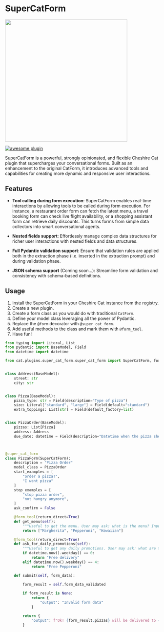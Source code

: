 # SuperCatForm

<img src="./assets/supercatform.png" width=400>

[![awesome plugin](https://custom-icon-badges.demolab.com/static/v1?label=&message=awesome+plugin&color=383938&style=for-the-badge&logo=cheshire_cat_ai)](https://)  

SuperCatForm is a powerful, strongly opinionated, and flexible Cheshire Cat plugin that supercharges your conversational forms. Built as an enhancement to the original CatForm, it introduces advanced tools and capabilities for creating more dynamic and responsive user interactions.

## Features

- **Tool calling during form execution**: SuperCatForm enables real-time interactions by allowing tools to be called during form execution. For instance, a restaurant order form can fetch the latest menu, a travel booking form can check live flight availability, or a shopping assistant form can retrieve daily discounts. This turns forms from simple data collectors into smart conversational agents.

- **Nested fields support**: Effortlessly manage complex data structures for richer user interactions with nested fields and data structures.

- **Full Pydantic validation support**: Ensure that validation rules are applied both in the extraction phase (i.e. inserted in the extraction prompt) and during validation phase.

- **JSON schema support** (Coming soon...): Streamline form validation and consistency with schema-based definitions.


## Usage

1. Install the SuperCatForm in your Cheshire Cat instance from the registry.
2. Create a new plugin.
3. Create a form class as you would do with traditional `CatForm`.
4. Define your model class leveraging all the power of Pydantic.
5. Replace the `@form` decorator with `@super_cat_form`.
6. Add useful methods to the class and mark them with `@form_tool`.
7. Have fun!


```python
from typing import Literal, List
from pydantic import BaseModel, Field
from datetime import datetime

from cat.plugins.super_cat_form.super_cat_form import SuperCatForm, form_tool, super_cat_form


class Address(BaseModel):
    street: str
    city: str


class Pizza(BaseModel):
    pizza_type: str = Field(description="Type of pizza")
    size: Literal["standard", "large"] = Field(default="standard")
    extra_toppings: List[str] = Field(default_factory=list)


class PizzaOrder(BaseModel):
    pizzas: List[Pizza]
    address: Address
    due_date: datetime = Field(description="Datetime when the pizza should be delivered - format YYYY-MM-DD HH:MM")



@super_cat_form
class PizzaForm(SuperCatForm):
    description = "Pizza Order"
    model_class = PizzaOrder
    start_examples = [
        "order a pizza!",
        "I want pizza"
    ]
    stop_examples = [
        "stop pizza order",
        "not hungry anymore",
    ]
    ask_confirm = False

    @form_tool(return_direct=True)
    def get_menu(self):
        """Useful to get the menu. User may ask: what is the menu? Input is always None."""
        return ["Margherita", "Pepperoni", "Hawaiian"]

    @form_tool(return_direct=True)
    def ask_for_daily_promotions(self):
        """Useful to get any daily promotions. User may ask: what are the daily promotions? Input is always None."""
        if datetime.now().weekday() == 0:
            return "Free delivery"
        elif datetime.now().weekday() == 4:
            return "Free Pepperoni"

    def submit(self, form_data):
        
        form_result = self.form_data_validated

        if form_result is None:
            return {
                "output": "Invalid form data"
            }

        return {
            "output": f"Ok! {form_result.pizzas} will be delivered to {form_result.address} on {form_result.due_date.strftime('%A, %B %d, %Y at %H:%M')}"
        }


```
